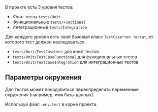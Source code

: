В проекте есть 3 уровня тестов:

- Юнит тесты `tests/Unit`
- Функциональные `tests/Functional`
- Интеграционные `tests/Integration`

Для каждого уровня есть свой базовый класс `TestCase*тип теста*`, от которого тест должен наследоваться.

- `tests/Unit/TestCaseUnit` для юнит тестов
- `tests/Unit/TestCaseFunctional` для функциональных тестов
- `tests/Unit/TestCaseIntegration` для интеграционных тестов

## Параметры окружения

Для тестов может понадобиться переопределить переменные окружения (например, имя базы данных).

Используй файл `.env.test` в корне проекта.